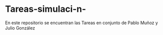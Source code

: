 # Tareas-simulaci-n-
En este repositorio se encuentran las Tareas en conjunto de Pablo Muñoz y Julio González 
